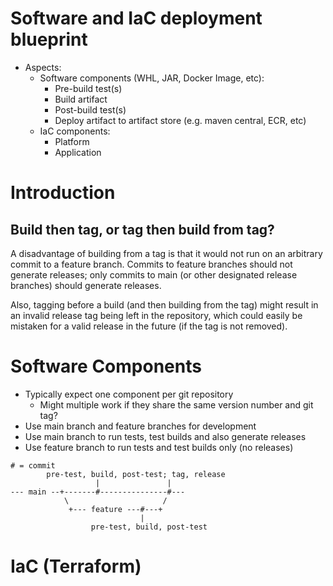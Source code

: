 # Software and IaC deployment blueprint

* Aspects:
  * Software components (WHL, JAR, Docker Image, etc):
    * Pre-build test(s)
    * Build artifact
    * Post-build test(s)
    * Deploy artifact to artifact store (e.g. maven central, ECR, etc)
  * IaC components:
    * Platform
    * Application

# Introduction

## Build then tag, or tag then build from tag?

A disadvantage of building from a tag is that it would not run on an arbitrary
commit to a feature branch. Commits to feature branches should not generate
releases; only commits to main (or other designated release branches) should
generate releases.

Also, tagging before a build (and then building from the tag) might result in
an invalid release tag being left in the repository, which could easily be
mistaken for a valid release in the future (if the tag is not removed).

# Software Components

* Typically expect one component per git repository
  * Might multiple work if they share the same version number and git tag?
* Use main branch and feature branches for development
* Use main branch to run tests, test builds and also generate releases
* Use feature branch to run tests and test builds only (no releases)

```
# = commit
        pre-test, build, post-test; tag, release
                   |               |
--- main --+-------#---------------#---
            \                     /
             +--- feature ---#---+
                             |
                  pre-test, build, post-test
```

# IaC (Terraform)
